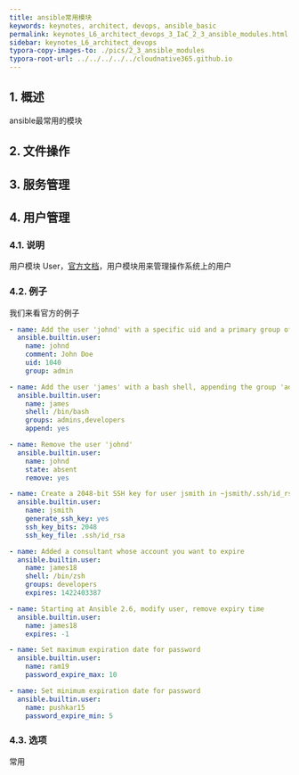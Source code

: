 ```yaml
---
title: ansible常用模块
keywords: keynotes, architect, devops, ansible_basic
permalink: keynotes_L6_architect_devops_3_IaC_2_3_ansible_modules.html
sidebar: keynotes_L6_architect_devops
typora-copy-images-to: ./pics/2_3_ansible_modules
typora-root-url: ../../../../../cloudnative365.github.io
---
```


## 1. 概述

ansible最常用的模块

## 2. 文件操作

## 3. 服务管理

## 4. 用户管理

### 4.1. 说明

用户模块 User，[官方文档](https://docs.ansible.com/ansible/latest/collections/ansible/builtin/user_module.html#ansible-collections-ansible-builtin-user-module)，用户模块用来管理操作系统上的用户

### 4.2. 例子

我们来看官方的例子

``` yaml
- name: Add the user 'johnd' with a specific uid and a primary group of 'admin'
  ansible.builtin.user:
    name: johnd
    comment: John Doe
    uid: 1040
    group: admin

- name: Add the user 'james' with a bash shell, appending the group 'admins' and 'developers' to the user's groups
  ansible.builtin.user:
    name: james
    shell: /bin/bash
    groups: admins,developers
    append: yes

- name: Remove the user 'johnd'
  ansible.builtin.user:
    name: johnd
    state: absent
    remove: yes

- name: Create a 2048-bit SSH key for user jsmith in ~jsmith/.ssh/id_rsa
  ansible.builtin.user:
    name: jsmith
    generate_ssh_key: yes
    ssh_key_bits: 2048
    ssh_key_file: .ssh/id_rsa

- name: Added a consultant whose account you want to expire
  ansible.builtin.user:
    name: james18
    shell: /bin/zsh
    groups: developers
    expires: 1422403387

- name: Starting at Ansible 2.6, modify user, remove expiry time
  ansible.builtin.user:
    name: james18
    expires: -1

- name: Set maximum expiration date for password
  ansible.builtin.user:
    name: ram19
    password_expire_max: 10

- name: Set minimum expiration date for password
  ansible.builtin.user:
    name: pushkar15
    password_expire_min: 5
```

### 4.3. 选项

常用
